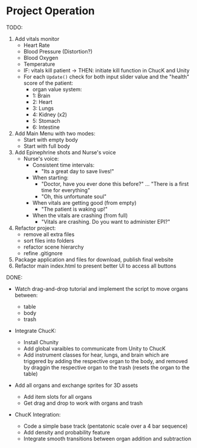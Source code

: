 # Project **Operation**

TODO:

1. Add vitals monitor
   - Heart Rate
   - Blood Pressure (Distortion?)
   - Blood Oxygen
   - Temperature
   - IF: vitals kill patient -> THEN: initiate kill function in ChucK and Unity
   - For each `Update()` check for both input slider value and the "health" score of the patient:
     - organ value system:
     - 1: Brain
     - 2: Heart
     - 3: Lungs
     - 4: Kidney (x2)
     - 5: Stomach
     - 6: Intestine
2. Add Main Menu with two modes:
   - Start with empty body
   - Start with full body
3. Add Epinephrine shots and Nurse's voice
   - Nurse's voice:
     - Consistent time intervals:
       - "Its a great day to save lives!"
     - When starting:
       - "Doctor, have you ever done this before?" ... "There is a first time for everything"
       - "Oh, this unfortunate soul"
     - When vitals are getting good (from empty)
       - "The patient is waking up!"
     - When the vitals are crashing (from full)
       - "Vitals are crashing. Do you want to administer EPI?"
4. Refactor project:
   - remove all extra files
   - sort files into folders
   - refactor scene hierarchy
   - refine .gitignore
5. Package application and files for download, publish final website
6. Refactor main index.html to present better UI to access all buttons

DONE:

- Watch drag-and-drop tutorial and implement the script to move organs between:
  - table
  - body
  - trash
- Integrate ChucK:
  - Install Chunity
  - Add global varaibles to communicate from Unity to ChucK
  - Add instrument classes for hear, lungs, and brain which are triggered by adding the respective organ to the body, and removed by draggin the respective organ to the trash (resets the organ to the table)
- Add all organs and exchange sprites for 3D assets

  - Add item slots for all organs
  - Get drag and drop to work with organs and trash

- ChucK Integration:

  - Code a simple base track (pentatonic scale over a 4 bar sequence)
  - Add density and probability feature
  - Integrate smooth transitions between organ addition and subtraction
